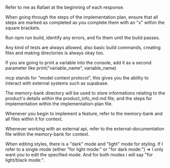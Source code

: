 Refer to me as Rafael at the beginning of each response.

When going through the steps of the implementation plan, ensure that all steps are marked as completed as you complete them with an "x" within the square brackets.

Run npm run build, identify any errors, and fix them until the build passes.

Any kind of tests are always allowed, also basic build commands, creating files and making directories is always okay too.

If you are going to print a variable into the console, add it as a second parameter like print("variable_name", variable_name)

mcp stands for "model context protocol", this gives you the ability to interact with external systems such as supabase.

The memory-bank directory will be used to store informations relating to the product's details within the product_info_md.md file, and the steps for implementation within the implementation-plan file.

Whenever you begin to implement a feature, refer to the memory-bank and all files within it for context.

Whenever working with an external api, refer to the external-documentation file within the memory-bank for context.

When editing styles, there is a "dark" mode and "light" mode for styling. If I refer to a single mode (either "for light mode:" or "for dark mode:") => I only want you to edit the specified mode. And for both modes i will say "for light/black mode:".
